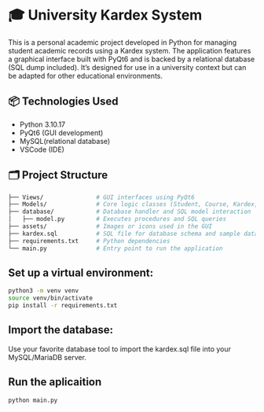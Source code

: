 # 🎓 University Kardex System

This is a personal academic project developed in Python for managing student academic records using a Kardex system. The application features a graphical interface built with PyQt6 and is backed by a relational database (SQL dump included). It’s designed for use in a university context but can be adapted for other educational environments.

## 📦 Technologies Used

- Python 3.10.17
- PyQt6 (GUI development)  
- MySQL(relational database)   
- VSCode (IDE)

## 🗂 Project Structure

```bash
├── Views/               # GUI interfaces using PyQt6
├── Models/              # Core logic classes (Student, Course, Kardex, etc.)
├── database/            # Database handler and SQL model interaction
│   ├── model.py         # Executes procedures and SQL queries
├── assets/              # Images or icons used in the GUI
├── kardex.sql           # SQL file for database schema and sample data
├── requirements.txt     # Python dependencies
└── main.py              # Entry point to run the application
```

## Set up a virtual environment:
```bash
python3 -m venv venv
source venv/bin/activate
pip install -r requirements.txt
```

## Import the database:
Use your favorite database tool to import the kardex.sql file into your MySQL/MariaDB server.

## Run the aplicaition

```bash
python main.py
```

